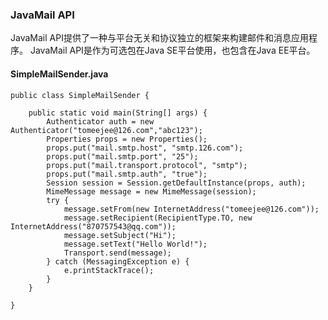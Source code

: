 ### JavaMail API

JavaMail API提供了一种与平台无关和协议独立的框架来构建邮件和消息应用程序。 JavaMail API是作为可选包在Java SE平台使用，也包含在Java EE平台。

#### SimpleMailSender.java

	public class SimpleMailSender {
	
		public static void main(String[] args) {
			Authenticator auth = new Authenticator("tomeejee@126.com","abc123");
			Properties props = new Properties();
			props.put("mail.smtp.host", "smtp.126.com");
			props.put("mail.smtp.port", "25");
			props.put("mail.transport.protocol", "smtp");
			props.put("mail.smtp.auth", "true");
			Session session = Session.getDefaultInstance(props, auth);
			MimeMessage message = new MimeMessage(session);
			try {
				message.setFrom(new InternetAddress("tomeejee@126.com"));
				message.setRecipient(RecipientType.TO, new InternetAddress("870757543@qq.com"));
				message.setSubject("Hi");
				message.setText("Hello World!");
				Transport.send(message);
			} catch (MessagingException e) {
				e.printStackTrace();
			}
		}
		
	}
